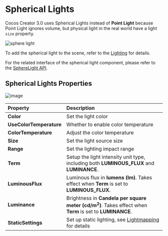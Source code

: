 # Spherical Lights

Cocos Creator 3.0 uses Spherical Lights instead of **Point Light** because Point Light ignores volume, but physical light in the real world have a light `size` property.

![sphere light](spherelight/sphere-light.jpg)

To add the spherical light to the scene, refer to the [Lighting](../light.md) for details.

For the related interface of the spherical light component, please refer to the [SphereLight API](__APIDOC__/en/classes/component_light.spherelight.html).

## Spherical Lights Properties

![image](spherelight/sphere-light-prop.png)

| Property | Description |
| :------- | :--- |
| **Color** | Set the light color |
| **UseColorTemperature** | Whether to enable color temperature |
| **ColorTemperature** | Adjust the color temperature |
| **Size** | Set the light source size |
| **Range** | Set the lighting impact range |
| **Term** | Setup the light intensity unit type, including both **LUMINOUS_FLUX** and **LUMINANCE**. |
| **LuminousFlux** | Luminous flux in **lumens (lm)**. Takes effect when **Term** is set to **LUMINOUS_FLUX**. |
| **Luminance** | Brightness in **Candela per square meter (cd/m<sup>2</sup>)**. Takes effect when **Term** is set to **LUMINANCE**. |
| **StaticSettings** | Set up static lighting, see [Lightmapping](lightmap.md) for details |
